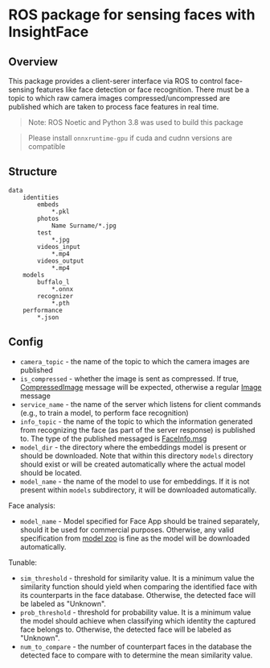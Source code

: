 # ROS package for sensing faces with InsightFace

## Overview

This package provides a client-serer interface via ROS to control face-sensing features like face detection or face recognition. There must be a topic to which raw camera images compressed/uncompressed are published which are taken to process face features in real time.

> Note: ROS Noetic and Python 3.8 was used to build this package

> Please install `onnxruntime-gpu` if cuda and cudnn versions are compatible

## Structure

```
data
    identities
        embeds
            *.pkl
        photos
            Name Surname/*.jpg
        test
            *.jpg
        videos_input
            *.mp4
        videos_output
            *.mp4
    models
        buffalo_l
            *.onnx
        recognizer
            *.pth
    performance
        *.json
```

## Config
* `camera_topic` - the name of the topic to which the camera images are published
* `is_compressed` - whether the image is sent as compressed. If true, [CompressedImage](http://docs.ros.org/en/noetic/api/sensor_msgs/html/msg/CompressedImage.html) message will be expected, otherwise a regular [Image](http://docs.ros.org/en/noetic/api/sensor_msgs/html/msg/Image.html) message
* `service_name` - the name of the server which listens for client commands (e.g., to train a model, to perform face recognition)
* `info_topic` - the name of the topic to which the information generated from recognizing the face (as part of the server response) is published to. The type of the published messaged is [FaceInfo.msg](msg/FaceInfo.msg)
* `model_dir` - the directory where the embeddings model is present or should be downloaded. Note that within this directory `models` directory should exist or will be created automatically where the actual model should be located.
* `model_name` - the name of the model to use for embeddings. If it is not present within `models` subdirectory, it will be downloaded automatically.


Face analysis:
* `model_name` - Model specified for Face App should be trained separately, should it be used for commercial purposes. Otherwise, any valid specification from [model zoo](link) is fine as the model will be downloaded automatically.

Tunable:
* `sim_threshold` - threshold for similarity value. It is a minimum value the similarity function should yield when comparing the identified face with its counterparts in the face database. Otherwise, the detected face will be labeled as "Unknown".
* `prob_threshold` - threshold for probability value. It is a minimum value the model should achieve when classifying which identity the captured face belongs to. Otherwise, the detected face will be labeled as "Unknown".
* `num_to_compare` - the number of counterpart faces in the database the detected face to compare with to determine the mean similarity value.

